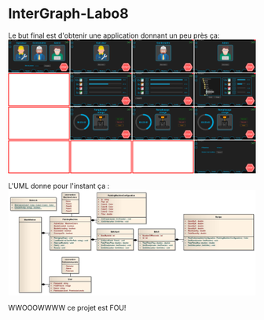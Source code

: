 # InterGraph-Labo8

Le but final est d'obtenir une application donnant un peu près ça:
![Image de la maquette](https://github.com/Hysterresis/InterGraph-Labo8/blob/master/Maquette/Maquette.png)

L'UML donne pour l'instant ça :
![Image de l'UML](https://github.com/Hysterresis/InterGraph-Labo8/blob/master/UML/UML.jpg)

WWOOOWWWW ce projet est FOU!
